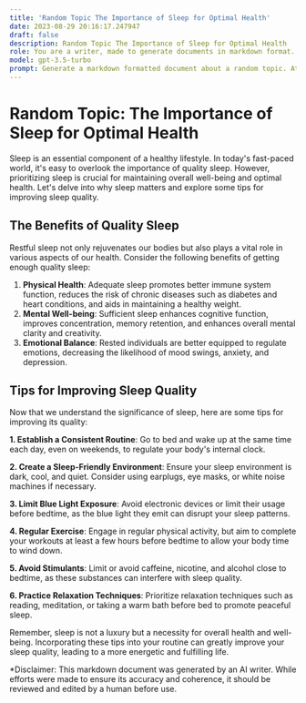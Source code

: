 ```yaml
---
title: 'Random Topic The Importance of Sleep for Optimal Health'
date: 2023-08-29 20:16:17.247947
draft: false
description: Random Topic The Importance of Sleep for Optimal Health
role: You are a writer, made to generate documents in markdown format. It is very important that all of the documents you generate are in valid markdown format.
model: gpt-3.5-turbo
prompt: Generate a markdown formatted document about a random topic. At the bottom, include a disclaimer explaining that the document was generated by you. The first line of the document should be the title. Make sure that the entire document is in proper markdown format, using a mix of various tags to make the document visually appealing.
---
```


# Random Topic: The Importance of Sleep for Optimal Health

Sleep is an essential component of a healthy lifestyle. In today's fast-paced world, it's easy to overlook the importance of quality sleep. However, prioritizing sleep is crucial for maintaining overall well-being and optimal health. Let's delve into why sleep matters and explore some tips for improving sleep quality.

## The Benefits of Quality Sleep

Restful sleep not only rejuvenates our bodies but also plays a vital role in various aspects of our health. Consider the following benefits of getting enough quality sleep:

1. **Physical Health**: Adequate sleep promotes better immune system function, reduces the risk of chronic diseases such as diabetes and heart conditions, and aids in maintaining a healthy weight.
2. **Mental Well-being**: Sufficient sleep enhances cognitive function, improves concentration, memory retention, and enhances overall mental clarity and creativity.
3. **Emotional Balance**: Rested individuals are better equipped to regulate emotions, decreasing the likelihood of mood swings, anxiety, and depression.

## Tips for Improving Sleep Quality

Now that we understand the significance of sleep, here are some tips for improving its quality:

**1. Establish a Consistent Routine**: Go to bed and wake up at the same time each day, even on weekends, to regulate your body's internal clock.

**2. Create a Sleep-Friendly Environment**: Ensure your sleep environment is dark, cool, and quiet. Consider using earplugs, eye masks, or white noise machines if necessary.

**3. Limit Blue Light Exposure**: Avoid electronic devices or limit their usage before bedtime, as the blue light they emit can disrupt your sleep patterns.

**4. Regular Exercise**: Engage in regular physical activity, but aim to complete your workouts at least a few hours before bedtime to allow your body time to wind down.

**5. Avoid Stimulants**: Limit or avoid caffeine, nicotine, and alcohol close to bedtime, as these substances can interfere with sleep quality.

**6. Practice Relaxation Techniques**: Prioritize relaxation techniques such as reading, meditation, or taking a warm bath before bed to promote peaceful sleep.

Remember, sleep is not a luxury but a necessity for overall health and well-being. Incorporating these tips into your routine can greatly improve your sleep quality, leading to a more energetic and fulfilling life.

*Disclaimer: This markdown document was generated by an AI writer. While efforts were made to ensure its accuracy and coherence, it should be reviewed and edited by a human before use.